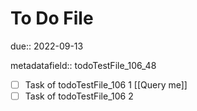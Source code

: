 # To Do File

due:: 2022-09-13

metadatafield:: todoTestFile_106\_48

- [ ] Task of todoTestFile_106 1 [[Query me]]
- [ ] Task of todoTestFile_106 2
